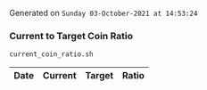 Generated on `Sunday 03-October-2021 at 14:53:24`

### Current to Target Coin Ratio
`current_coin_ratio.sh`

Date|Current|Target|Ratio
---|---|---|---
